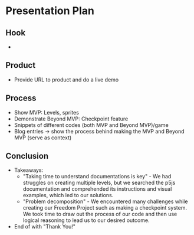 # Presentation Plan

## Hook
* 

## Product
* Provide URL to product and do a live demo
## Process
* Show MVP: Levels, sprites
* Demonstrate Beyond MVP: Checkpoint feature
* Snippets of different codes (both MVP and Beyond MVP)/game
* Blog entries -> show the process behind making the MVP and Beyond MVP (serve as context)

## Conclusion
* Takeaways:
    * "Taking time to understand documentations is key" - We had struggles on creating multiple levels, but we searched the p5js documentation and comprehended its instructions and visual examples, which led to our solutions.
    * "Problem decomposition" - We encountered many challenges while creating our Freedom Project such as making a checkpoint system. We took time to draw out the process of our code and then use logical reasoning to lead us to our desired outcome.
* End of with "Thank You!"

<!-- EXAMPLE

## Hook
* Verbal riddle of GGD

## Product
* GIF/Demo of example/non-example

## Process
* Flowchart of plan
  * MVP: noun -> door -> yes/no
  * Beyond MVP: noun -> word relation API -> noun API -> yes/no, with counterexample
* Code snippets of:
  * MVP
  * Both APIs
  * Challenge with API keys

## Conclusion
* [URL to project]
* Takeaways
  * Less = more: the heart of the riddle was one line of code; it obviously took more to make the entire thing work, but one complicated line of regular expressions was essentially the solution to the riddle
  * Expect the unexpected: it’s important to budget time for things you don’t account for; for example, I didn’t consider the fact that I would need another entire API to detect nouns
  * Determination is key: ironically enough, I had to make my API keys private. At first, it didn’t seem like it was possible, which meant I couldn’t publish my app. But after all of that hard work, I was determined to find a solution, and I found it in config variables.
* "Presentation can’t, but a speech can"


-->

